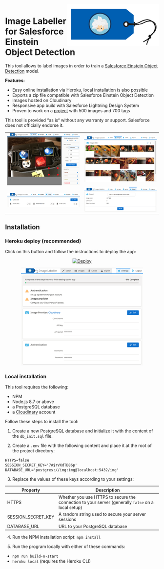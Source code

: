 <img src="public/gfx/logo-rect.png" alt="Logo" width="300" align="right"/>

# Image Labeller for Salesforce Einstein Object Detection
This tool allows to label images in order to train a [Salesforce Einstein Object Detection](https://metamind.readme.io/v2/docs) model.

**Features:**
- Easy online installation via Heroku, local installation is also possible
- Exports a zip file compatible with Salesforce Einstein Object Detection
- Images hosted on Cloudinary
- Responsive app build with Salesforce Lightning Design System
- Proven to work on a [project](http://pozil.github.io/#/post/2018-05-22) with 500 images and 700 tags

This tool is provided “as is“ without any warranty or support. Salesforce does not officially endorse it.

<table border="0">
  <tr>
    <td><img src="screenshots/editor.png" alt="Editor screenshot" width="300"/></td>
    <td><img src="screenshots/images.png" alt="Images screenshot" width="300"/></td>
  <tr>
  <tr>
    <td><img src="screenshots/labels.png" alt="Labels screenshot" width="300"/></td>
    <td><img src="screenshots/export.png" alt="Export screenshot" width="300"/></td>
  <tr>
</table>


## Installation

### Heroku deploy (recommended)
Click on this button and follow the instructions to deploy the app:

<p align="center">
  <a href="https://heroku.com/deploy">
    <img src="https://www.herokucdn.com/deploy/button.svg" alt="Deploy">
  </a>
<p>

<p align="center">
  <img src="screenshots/setup.png" alt="Setup screenshot" width="400"/>
</p>

### Local installation

This tool requires the following:
- NPM
- Node.js 8.7 or above
- a PostgreSQL database
- a [Cloudinary](https://cloudinary.com/) account


Follow these steps to install the tool:

1. Create a new PostgreSQL database and initialize it with the content of the `db_init.sql` file.

2. Create a `.env` file with the following content and place it at the root of the project directory:

```
HTTPS=false
SESSION_SECRET_KEY='7#$rVXdTD86p'
DATABASE_URL='postgres://img:img@localhost:5432/img'
```

3. Replace the values of these keys according to your settings:

| Property           | Description |
| ------------------ |-------------|
| HTTPS              | Whether you use HTTPS to secure the connection to your server (generally `false` on a local setup) |
| SESSION_SECRET_KEY | A random string used to secure your server sessions |
| DATABASE_URL       | URL to your PostgreSQL database |

4. Run the NPM installation script: `npm install`

5. Run the program locally with either of these commands:
- `npm run build-n-start`
- `heroku local` (requires the Heroku CLI)
